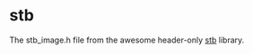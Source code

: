 stb
====

The stb_image.h file from the awesome header-only [stb](https://github.com/nothings/stb) library.
